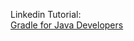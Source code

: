 Linkedin Tutorial:  
[Gradle for Java Developers](https://www.linkedin.com/learning-login/share?forceAccount=false&redirect=https%3A%2F%2Fwww.linkedin.com%2Flearning%2Fgradle-for-java-developers%3Ftrk%3Dshare_ent_url)


